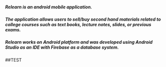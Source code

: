 ##### Relearn is an android mobile application.
##### The application allows users to sell/buy second hand materials related to college courses such as text books, lecture notes, slides, or previous exams.
##### Relearn works on Android platform and was developed using Android Studio as an IDE with Firebase as a database system.
##TEST
